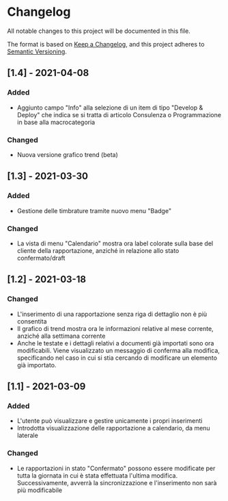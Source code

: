 # Changelog
All notable changes to this project will be documented in this file.

The format is based on [Keep a Changelog](https://keepachangelog.com/en/1.0.0/),
and this project adheres to [Semantic Versioning](https://semver.org/spec/v2.0.0.html).

## [1.4] - 2021-04-08
### Added
- Aggiunto campo "Info" alla selezione di un item di tipo "Develop & Deploy" che indica se si tratta di articolo Consulenza o Programmazione in base alla macrocategoria
### Changed
- Nuova versione grafico trend (beta)


## [1.3] - 2021-03-30
### Added
- Gestione delle timbrature tramite nuovo menu "Badge"
### Changed
- La vista di menu "Calendario" mostra ora label colorate sulla base del cliente della rapportazione, anziché in relazione allo stato confermato/draft

## [1.2] - 2021-03-18
### Changed
- L'inserimento di una rapportazione senza riga di dettaglio non è più consentita
- Il grafico di trend mostra ora le informazioni relative al mese corrente, anziché alla settimana corrente
- Anche le testate e i dettagli relativi a documenti già importati sono ora modificabili. Viene visualizzato un messaggio di conferma alla modifica, specificando nel caso in cui si stia cercando di modificare un elemento già importato.

## [1.1] - 2021-03-09
### Added
- L'utente può visualizzare e gestire unicamente i propri inserimenti
- Introdotta visualizzazione delle rapportazione a calendario, da menu laterale
 ### Changed
- Le rapportazioni in stato "Confermato" possono essere modificate per tutta  la giornata in cui è stata effettuata l'ultima modifica. Successivamente, avverrà la sincronizzazione e l'inserimento non sarà più modificabile
